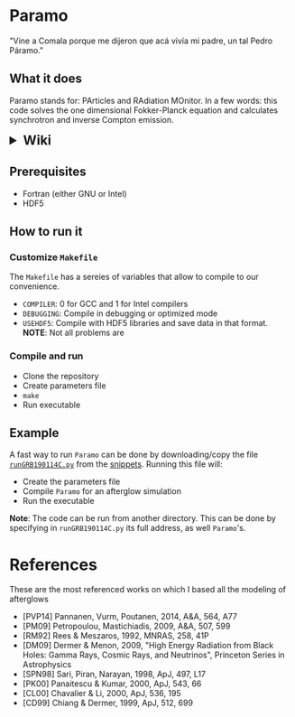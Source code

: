 # Paramo

"Vine a Comala porque me dijeron que acá vivía mi padre, un tal Pedro Páramo."

## What it does

Paramo stands for: PArticles and RAdiation MOnitor. In a few words: this code solves the one dimensional Fokker-Planck
equation and calculates synchrotron and inverse Compton emission.

<details><summary style="font-size:23px"><b>Wiki</b></summary>


<details><summary style="font-size:14px"><b><a href="https://bitbucket.org/comala/paramo/src/master/afterglows.F90">afterglows.F90</a></b></summary> 
 
 
</details>
 
 
<details><summary style="font-size:14px"><b><a href="https://bitbucket.org/comala/paramo/src/master/Arriero.py">Arriero.py</a></b></summary> 
 
 
</details>
 
 
<details><summary style="font-size:14px"><b><a href="https://bitbucket.org/comala/paramo/src/master/benchmarking.F90">benchmarking.F90</a></b></summary> 
 
 
</details>
 
 
<details><summary style="font-size:14px"><b><a href="https://bitbucket.org/comala/paramo/src/master/benchmarks.F90">benchmarks.F90</a></b></summary> 
 
 
</details>
 
 
<details><summary style="font-size:14px"><b><a href="https://bitbucket.org/comala/paramo/src/master/blastwave.F90">blastwave.F90</a></b></summary> 
 
 
</details>
 
 
<details><summary style="font-size:14px"><b><a href="https://bitbucket.org/comala/paramo/src/master/blazMag.F90">blazMag.F90</a></b></summary> 
 
 
</details>
 
 
<details><summary style="font-size:14px"><b><a href="https://bitbucket.org/comala/paramo/src/master/constants.F90">constants.F90</a></b></summary> 
 
 
</details>
 
 
<details><summary style="font-size:14px"><b><a href="https://bitbucket.org/comala/paramo/src/master/data_types.F90">data_types.F90</a></b></summary> 
 
 
</details>
 
 
<details><summary style="font-size:14px"><b><a href="https://bitbucket.org/comala/paramo/src/master/distribs.F90">distribs.F90</a></b></summary> 
 
 
</details>
 
 
<details><summary style="font-size:14px"><b><a href="https://bitbucket.org/comala/paramo/src/master/h5_inout.F90">h5_inout.F90</a></b></summary> 
 
 
</details>
 
 
<details><summary style="font-size:14px"><b><a href="https://bitbucket.org/comala/paramo/src/master/interJets.F90">interJets.F90</a></b></summary> 
 
 
</details>
 
 
<details><summary style="font-size:14px"><b><a href="https://bitbucket.org/comala/paramo/src/master/main.F90">main.F90</a></b></summary> 
 
 
</details>
 
 
<details><summary style="font-size:14px"><b><a href="https://bitbucket.org/comala/paramo/src/master/misc.F90">misc.F90</a></b></summary> 
 
 
</details>
 
 
<details><summary style="font-size:14px"><b><a href="https://bitbucket.org/comala/paramo/src/master/pairs.F90">pairs.F90</a></b></summary> 
 
 
</details>
 
 
<details><summary style="font-size:14px"><b><a href="https://bitbucket.org/comala/paramo/src/master/params.F90">params.F90</a></b></summary> 
 
 
</details>
 
 
<details><summary style="font-size:14px"><b><a href="https://bitbucket.org/comala/paramo/src/master/pwl_integ.F90">pwl_integ.F90</a></b></summary> 
 
 
</details>
 
 
<details><summary style="font-size:14px"><b><a href="https://bitbucket.org/comala/paramo/src/master/radiation.F90">radiation.F90</a></b></summary> 
 
 
</details>
 
 
<details><summary style="font-size:14px"><b><a href="https://bitbucket.org/comala/paramo/src/master/specialf.F90">specialf.F90</a></b></summary> 
 
 
</details>
 
 
<details><summary style="font-size:14px"><b><a href="https://bitbucket.org/comala/paramo/src/master/SRtoolkit.F90">SRtoolkit.F90</a></b></summary> 
 
 
</details>
 
 
<details><summary style="font-size:14px"><b><a href="https://bitbucket.org/comala/paramo/src/master/tests.F90">tests.F90</a></b></summary> 
 
 
</details>
 
 
<details><summary style="font-size:14px"><b><a href="https://bitbucket.org/comala/paramo/src/master/Tests_Plots.py">Tests_Plots.py</a></b></summary> 
 
 
</details>
 
 
<details><summary style="font-size:14px"><b><a href="https://bitbucket.org/comala/paramo/src/master/transformers.F90">transformers.F90</a></b></summary> 
 
 
</details>
 
 
<details><summary style="font-size:14px"><b><a href="https://bitbucket.org/comala/paramo/src/master/turBlaz.F90">turBlaz.F90</a></b></summary> 
 
 
</details>
 
 


<p>



</p>
</details>

## Prerequisites

- Fortran (either GNU or Intel)
- HDF5

## How to run it

### Customize `Makefile`

The `Makefile` has a sereies of variables that allow to compile to our convenience.

- `COMPILER`: 0 for GCC and 1 for Intel compilers
- `DEBUGGING`: Compile in debugging or optimized mode
- `USEHDF5`: Compile with HDF5 libraries and save data in that format. **NOTE**: Not all problems are 

### Compile and run

- Clone the repository
- Create parameters file
- `make`
- Run executable

## Example

A fast way to run `Paramo` can be done by downloading/copy the file [`runGRB190114C.py`](https://bitbucket.org/comala/workspace/snippets/LpLgGL/afterglow-of-grb190114c#file-runGRB190114C.py) from the [snippets](https://bitbucket.org/comala/workspace/snippets/). Running this file will:

- Create the parameters file
- Compile `Paramo` for an afterglow simulation
- Run the executable

**Note**: The code can be run from another directory. This can be done by specifying in `runGRB190114C.py` its full address, as well `Paramo`'s.

# References

These are the most referenced works on which I based all the modeling of afterglows

- [PVP14] Pannanen, Vurm, Poutanen, 2014, A&A, 564, A77
- [PM09]  Petropoulou, Mastichiadis, 2009, A&A, 507, 599
- [RM92]  Rees & Meszaros, 1992, MNRAS, 258, 41P
- [DM09]  Dermer & Menon, 2009, "High Energy Radiation from Black Holes: Gamma Rays, Cosmic Rays, and Neutrinos", Princeton Series in Astrophysics
- [SPN98] Sari, Piran, Narayan, 1998, ApJ, 497, L17
- [PK00]  Panaitescu & Kumar, 2000, ApJ, 543, 66
- [CL00]  Chavalier & Li, 2000, ApJ, 536, 195
- [CD99]  Chiang & Dermer, 1999, ApJ, 512, 699
